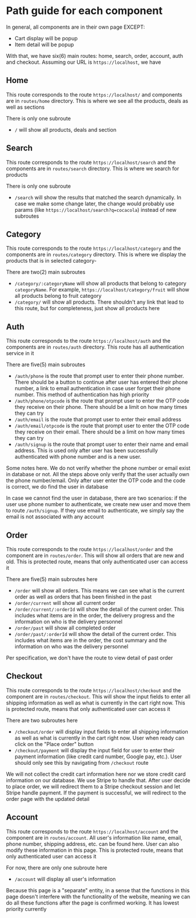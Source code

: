 # Path guide for each component

In general, all components are in their own page EXCEPT:

- Cart display will be popup
- Item detail will be popup

With that, we have six(6) main routes: home, search, order, account, auth and checkout. Assuming our URL is `https://localhost`, we have

## Home

This route corresponds to the route `https://localhost/` and components are in `routes/home` directory. This is where we see all the products, deals as well as sections

There is only one subroute

- `/` will show all products, deals and section

## Search

This route corresponds to the route `https://localhost/search` and the components are in `routes/search` directory. This is where we search for products

There is only one subroute

- `/search` will show the results that matched the search dynamically. In case we make some change later, the change would probably use params (like `https://localhost/search?q=cocacola`) instead of new subroutes

## Category

This route corresponds to the route `https://localhost/category` and the components are in `routes/category` directory. This is where we display the products that is in selected category-

There are two(2) main subroutes

- `/category/:categoryName` will show all products that belong to category `categoryName`. For example, `https://localhost/category/fruit` will show all products belong to fruit category
- `/category/` will show all products. There shouldn't any link that lead to this route, but for completeness, just show all products here

## Auth

This route corresponds to the route `https://localhost/auth` and the components are in `routes/auth` directory. This route has all authentication service in it

There are five(5) main subroutes

- `/auth/phone` is the route that prompt user to enter their phone number. There should be a button to continue after user has entered their phone number, a link to email authentication in case user forget their phone number. This method of authentication has high priority
- `/auth/phone/otpcode` is the route that prompt user to enter the OTP code they receive on their phone. There should be a limit on how many times they can try
- `/auth/email` is the route that prompt user to enter their email address
- `/auth/email/otpcode` is the route that prompt user to enter the OTP code they receive on their email. There should be a limit on how many times they can try
- `/auth/signup` is the route that prompt user to enter their name and email address. This is used only after user has been successfully authenticated with phone number and is a new user.

Some notes here. We do not verify whether the phone number or email exist in database or not. All the steps above only verify that the user actually own the phone number/email. Only after user enter the OTP code and the code is correct, we do find the user in database

In case we cannot find the user in database, there are two scenarios: if the user use phone number to authenticate, we create new user and move them to route `/auth/signup`. If they use email to authenticate, we simply say the email is not associated with any account

## Order

This route corresponds to the route `https://localhost/order` and the component are in `routes/order`. This will show all orders that are new and old. This is protected route, means that only authenticated user can access it

There are five(5) main subroutes here

- `/order` will show all orders. This means we can see what is the current order as well as orders that has been finished in the past
- `/order/current` will show all current order
- `/order/current/:orderId` will show the detail of the current order. This includes what items are in the order, the delivery progress and the information on who is the delivery personnel
- `/order/past` will show all completed order
- `/order/past/:orderId` will show the detail of the current order. This includes what items are in the order, the cost summary and the information on who was the delivery personnel

Per specification, we don't have the route to view detail of past order

## Checkout

This route corresponds to the route `https://localhost/checkout` and the component are in `routes/checkout`. This will show the input fields to enter all shipping information as well as what is currently in the cart right now. This is protected route, means that only authenticated user can access it

There are two subroutes here

- `/checkout/order` will display input fields to enter all shipping information as well as what is currently in the cart right now. User when ready can click on the "Place order" button
- `/checkout/payment` will display the input field for user to enter their payment information (like credit card number, Google pay, etc.). User should only see this by navigating from `/checkout` route

We will not collect the credit cart information here nor we store credit card information on our database. We use Stripe to handle that. After user decide to place order, we will redirect them to a Stripe checkout session and let Stripe handle payment. If the payment is successful, we will redirect to the order page with the updated detail

## Account

This route corresponds to the route `https://localhost/account` and the component are in `routes/account`. All user's information like name, email, phone number, shipping address, etc. can be found here. User can also modify these information in this page. This is protected route, means that only authenticated user can access it

For now, there are only one subroute here

- `/account` will display all user's information

Because this page is a "separate" entity, in a sense that the functions in this page doesn't interfere with the functionality of the website, meaning we can do all these functions after the page is confirmed working. It has lowest priority currently
